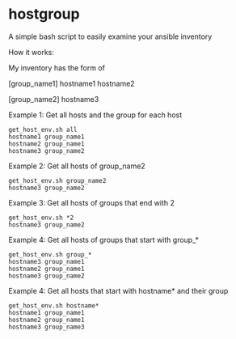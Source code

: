 # hostgroup
A simple bash script to easily examine your ansible inventory

How it works:

My inventory has the form of 

[group_name1]
hostname1
hostname2

[group_name2]
hostname3


Example 1: Get all hosts and the group for each host
```
get_host_env.sh all
hostname1 group_name1  
hostname2 group_name1
hostname3 group_name2
```

Example 2: Get all hosts of group_name2
```
get_host_env.sh group_name2
hostname3 group_name2
```

Example 3: Get all hosts of groups that end with 2
```
get_host_env.sh *2
hostname3 group_name2
```

Example 4: Get all hosts of groups that start with group_*
```
get_host_env.sh group_*
hostname3 group_name1
hostname2 group_name1
hostname3 group_name2
```

Example 4: Get all hosts that start with hostname* and their group
```
get_host_env.sh hostname*
hostname1 group_name1
hostname2 group_name1
hostname3 group_name3
```
